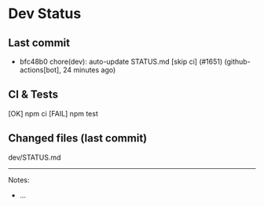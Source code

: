 # Dev Status

## Last commit
- bfc48b0 chore(dev): auto-update STATUS.md [skip ci] (#1651) (github-actions[bot], 24 minutes ago)
## CI & Tests
[OK] npm ci
[FAIL] npm test

## Changed files (last commit)
dev/STATUS.md

---
Notes:
- ...
